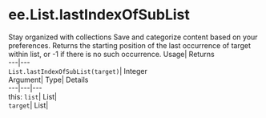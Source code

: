  
#  ee.List.lastIndexOfSubList 
Stay organized with collections  Save and categorize content based on your preferences. 
Returns the starting position of the last occurrence of target within list, or -1 if there is no such occurrence. 
Usage| Returns  
---|---  
`List.lastIndexOfSubList(target)`| Integer  
Argument| Type| Details  
---|---|---  
this: `list`| List|   
`target`| List|   
